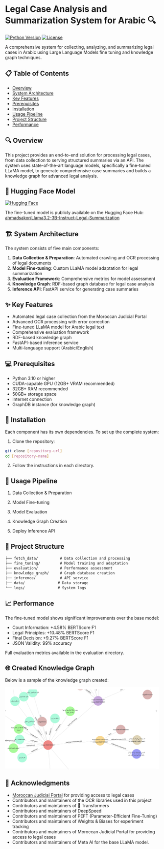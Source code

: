 # Legal Case Analysis and Summarization System for Arabic 🔍

[![Python Version](https://img.shields.io/badge/python-3.10%2B-blue.svg)](https://www.python.org/downloads/)
[![License](https://img.shields.io/badge/License-Apache%202.0-blue.svg)](https://opensource.org/licenses/Apache-2.0)

A comprehensive system for collecting, analyzing, and summarizing legal cases in Arabic using Large Language Models fine tuning and knowledge graph techniques.

## 📋 Table of Contents
- [Overview](#overview)
- [System Architecture](#system-architecture)
- [Key Features](#key-features)
- [Prerequisites](#prerequisites)
- [Installation](#installation)
- [Usage Pipeline](#usage-pipeline)
- [Project Structure](#project-structure)
- [Performance](#performance)

## 🔍 Overview

This project provides an end-to-end solution for processing legal cases, from data collection to serving structured summaries via an API. The system uses state-of-the-art language models, specifically a fine-tuned LLaMA model, to generate comprehensive case summaries and builds a knowledge graph for advanced legal analysis.

## 🤗 Hugging Face Model

[![Hugging Face](https://img.shields.io/badge/🤗%20Model-Llama3.2--3B--Instruct--Legal--Summarization-yellow)](https://huggingface.co/ahmadsakor/Llama3.2-3B-Instruct-Legal-Summarization)

The fine-tuned model is publicly available on the Hugging Face Hub: [ahmadsakor/Llama3.2-3B-Instruct-Legal-Summarization](https://huggingface.co/ahmadsakor/Llama3.2-3B-Instruct-Legal-Summarization)


## 🏗️ System Architecture

The system consists of five main components:

1. **Data Collection & Preparation**: Automated crawling and OCR processing of legal documents
2. **Model Fine-tuning**: Custom LLaMA model adaptation for legal summarization
3. **Evaluation Framework**: Comprehensive metrics for model assessment
4. **Knowledge Graph**: RDF-based graph database for legal case analysis
5. **Inference API**: FastAPI service for generating case summaries

## ✨ Key Features

- Automated legal case collection from the Moroccan Judicial Portal
- Advanced OCR processing with error correction
- Fine-tuned LLaMA model for Arabic legal text
- Comprehensive evaluation framework
- RDF-based knowledge graph
- FastAPI-based inference service
- Multi-language support (Arabic/English)

## 💻 Prerequisites

- Python 3.10 or higher
- CUDA-capable GPU (12GB+ VRAM recommended)
- 32GB+ RAM recommended
- 50GB+ storage space
- Internet connection
- GraphDB instance (for knowledge graph)

## 🚀 Installation

Each component has its own dependencies. To set up the complete system:

1. Clone the repository:
```bash
git clone [repository-url]
cd [repository-name]
```

2. Follow the instructions in each directory.


## 📝 Usage Pipeline


1. Data Collection & Preparation


2. Model Fine-tuning


3. Model Evaluation


4. Knowledge Graph Creation


5. Deploy Inference API


## 📁 Project Structure

```
├── fetch_data/          # Data collection and processing
├── fine_tuning/         # Model training and adaptation
├── evaluation/          # Performance assessment
├── knowledge_graph/     # Graph database creation
├── inference/           # API service
├── data/               # Data storage
└── logs/               # System logs
```

## 📈 Performance

The fine-tuned model shows significant improvements over the base model:

- Court Information: +4.58% BERTScore F1
- Legal Principles: +10.48% BERTScore F1
- Final Decision: +9.27% BERTScore F1
- JSON Validity: 99% accuracy

Full evaluation metrics available in the evaluation directory.

## 🌐 Created Knowledge Graph

Below is a sample of the knowledge graph created:

![Knowledge Graph](./graph.png)

## 🙏 Acknowledgments

- [Moroccan Judicial Portal](https://juriscassation.cspj.ma/en) for providing access to legal cases
- Contributors and maintainers of the OCR libraries used in this project
- Contributors and maintainers of 🤗 Transformers
- Contributors and maintainers of DeepSpeed
- Contributors and maintainers of PEFT (Parameter-Efficient Fine-Tuning)
- Contributors and maintainers of Weights & Biases for experiment tracking
- Contributors and maintainers of Moroccan Judicial Portal for providing access to legal cases
- Contributors and maintainers of Meta AI for the base LLaMA model.
